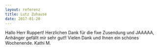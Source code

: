 ```yaml
---
layout: referenz
title: Lutz Zuhause
date: 2017-01-20
---
```


Hallo Herr Ruppert!
Herzlichen Dank für die fixe Zusendung und JAAAAA, Anhänger gefällt mir sehr gut!!
Vielen Dank und Ihnen ein schönes Wochenende.
Kathi M.


